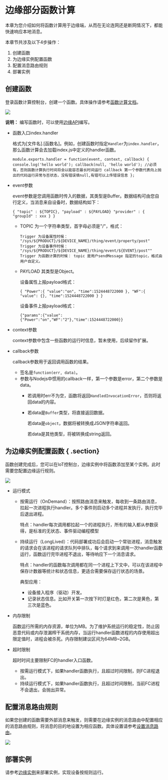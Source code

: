 # 边缘部分函数计算

本章为您介绍如何将函数计算用于边缘端，从而在无论连网还是断网情况下，都能快速响应本地消息。

本章节共涉及以下4步操作：

1. 创建函数
2. 为边缘实例配置函数
3. 配置消息路由规则
4. 部署实例

## 创建函数 <a id="section_pwh_14m_j2b .section"></a>

登录函数计算控制台，创建一个函数。具体操作请参考[函数计算文档](https://help.aliyun.com/document_detail/73329.html)。

![](http://static-aliyun-doc.oss-cn-hangzhou.aliyuncs.com/assets/img/15102/15408905896551_zh-CN.jpg)

**说明：** 编写函数时，可以使用[边缘API](https://github.com/caoyingde/iotedge/tree/c697ce413860528d62c9113f91fb2ceb706e7d24/cn.zh-CN/边缘开发指南/云端开发指南/管理分组/CreateGroup.md)编写。

* 函数入口index.handler

  格式为\[文件名\].\[函数名\]。例如，创建函数时指定`Handler`为`index.handler`，那么函数计算会去加载index.js中定义的handler函数。

  ```text
  module.exports.handler = function(event, context, callback) { console.log('hello world'); callback(null, 'hello world'); //必须有，否则函数计算执行时间将会以能容忍最长时间运行 callback 第一个参数代表向上抛出的代码运行异常与否状态，没有错误填null,有错可以上传错误信息 };
  ```

* event参数

  event参数是您调用函数时传入的数据，其类型是Buffer。数据结构可由您自行定义，当消息来自设备时，数据结构如下：

  ```text
  { "topic" : ${TOPIC}, "payload" : ${PAYLOAD} "provider" : { "groupId" : xxx } }
  ```

  * TOPIC 为一个字符串类型，首字母必须是"/"，格式：

    ```text
    Trigger 为设备属性时候： "/sys/${PRODUCT}/${DEVICE_NAME}/thing/event/property/post" Trigger 为设备事件时候： "/sys/${PRODUCT}/${DEVICE_NAME}/thing/event/${EVENT}/post"" Trigger 为函数计算的时候： topic 是用户sendMessage 指定的topic，格式由用户自定义。
    ```

  * PAYLOAD 其类型是Object。

    设备属性上报payload格式：

    ```text
    { "Power":{ "value":"on", "time":1524448722000 }, "WF":{ "value": {}, "time":1524448722000 } }
    ```

    设备事件上报payload格式：

    ```text
    {"params":{"value":{"Power":"on","WF":"2"},"time":1524448722000}}
    ```

* context参数

  context参数中包含一些函数的运行时信息，暂未使用，后续留作扩展。

* callback参数

  callback参数用于返回调用函数的结果。

  * 签名是`function(err, data)`。
  * 参数与Nodejs中惯用的callback一样，第一个参数是error，第二个参数是data。
    * 若调用时err不为空，函数将返回`HandledInvocationError`，否则将返回data的内容。
    * 若data是`Buffer`类型，将直接返回数据。

      若data是`object`，数据将被转换成JSON字符串返回。

      若data是其他类型，将被转换成string返回。

## 为边缘实例配置函数 { .section}

函数创建完成后，您可以在IoT控制台，边缘实例中将函数添加至某个实例。此时需要您配置边缘运行规则。

![](http://static-aliyun-doc.oss-cn-hangzhou.aliyuncs.com/assets/img/15102/15408905896552_zh-CN.png)

* 运行模式
  * 按需运行（OnDemand）：按照路由消息来触发，每收到一条路由消息，拉起一次进程执行handler。多个事件则启动多个进程并发执行，执行完毕后退出进程。

    特点：handler每次调用都拉起一个的进程执行，所有的输入都从参数获得，是标准的无状态、事件驱动编程模型

  * 持续运行（LongLived）：代码部署成功后会启动一个常驻进程，消息触发的请求会在该进程的请求队列中排队，每个请求到来调用一次handler函数运行，函数运行完毕进程不退出，等待响应下一个消息请求。

    特点：handler的函数每次调用都在同一个进程上下文中，可以在该进程中保存计数器等统计和状态信息，更适合需要保存运行状态的场景。

    典型应用：

    * 设备接入程序（驱动）开发。
    * 记录状态信息。比如开关第一次按下时灯是红色，第二次是黄色，第三次是蓝色。
* 内存限制

  函数运行所需的内存资源，单位为MB。为了维护系统运行的稳定性，防止因恶意代码或内存泄漏榨干系统内存，当运行handler函数进程的内存使用超出限定值时，进程会被杀死。内存限制建议区间为64MB~2GB。

* 超时限制

  超时时间主要限制FC的handler入口函数。

  * 按需运行模式下，如果handler函数执行，且超过时间限制，则FC进程退出。
  * 持续运行模式下，如果handler函数执行，且超过时间限制，当前FC进程不会退出，会抛出异常。

## 配置消息路由规则 <a id="section_mtd_h2n_j2b .section"></a>

如果您创建的函数需要外部消息来触发，则需要在边缘实例的消息路由中配置相应的消息路由规则，将消息的目的地设置为相应函数。具体设置请参考[设置消息路由](https://github.com/caoyingde/iotedge/tree/c697ce413860528d62c9113f91fb2ceb706e7d24/cn.zh-CN/用户指南/函数计算/cn.zh-CN/用户指南/消息路由/设置消息路由.md)。

![](http://static-aliyun-doc.oss-cn-hangzhou.aliyuncs.com/assets/img/15102/15408905896554_zh-CN.png)

## 部署实例 <a id="section_mdp_m2n_j2b .section"></a>

请参考[边缘实例](https://github.com/caoyingde/iotedge/tree/c697ce413860528d62c9113f91fb2ceb706e7d24/cn.zh-CN/用户指南/函数计算/cn.zh-CN/用户指南/边缘分组.md)来部署实例，实现设备按规则运行。

